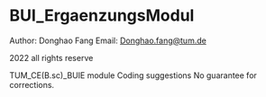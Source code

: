 # BUI_ErgaenzungsModul
Author: Donghao Fang 
Email: Donghao.fang@tum.de

2022 all rights reserve

TUM_CE(B.sc)_BUIE module Coding suggestions 
No guarantee for corrections.
